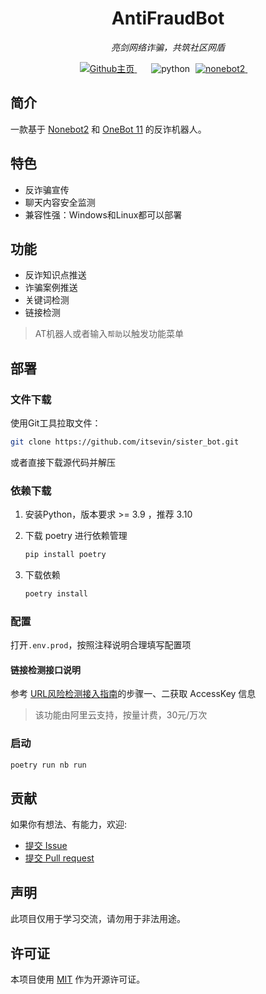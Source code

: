 <div align="center">


# AntiFraudBot

_亮剑网络诈骗，共筑社区网盾_

<p align="center">
    <!-- GitHub主页 -->
    <a style="margin-inline:5px" target="_blank" href="https://github.com/itsevin/sister_bot">
        <img src="https://img.shields.io/badge/GitHub-Home-blue?style=flat&logo=GitHub" title="Github主页">
    </a>&emsp;
    <!-- py版本 -->
    <img src="https://img.shields.io/badge/Python-3.9+-blue" alt="python">
    <!-- nonebot版本 -->
    <a style="margin-inline:5px" target="_blank" href="https://github.com/nonebot/nonebot2">
        <img src="https://img.shields.io/badge/Nonebot2-Latest-blue" title="nonebot2">
    </a>&emsp;
</p>


</div>

## 简介

一款基于 [Nonebot2](https://github.com/nonebot/nonebot2) 和 [OneBot 11](https://onebot.dev/) 的反诈机器人。

## 特色

- 反诈骗宣传
- 聊天内容安全监测
- 兼容性强：Windows和Linux都可以部署

## 功能

- 反诈知识点推送
- 诈骗案例推送
- 关键词检测
- 链接检测

> AT机器人或者输入`帮助`以触发功能菜单

## 部署

### 文件下载

使用Git工具拉取文件：

```bash
git clone https://github.com/itsevin/sister_bot.git
```

或者直接下载源代码并解压

### 依赖下载

1. 安装Python，版本要求 >= 3.9 ，推荐 3.10

2. 下载 poetry 进行依赖管理

   ```bash
   pip install poetry
   ```

3. 下载依赖

   ```bash
   poetry install
   ```

### 配置

打开`.env.prod`，按照注释说明合理填写配置项

#### 链接检测接口说明

参考 [URL风险检测接入指南](https://help.aliyun.com/document_detail/2709155.html)的步骤一、二获取 AccessKey 信息

> 该功能由阿里云支持，按量计费，30元/万次

### 启动

```bash
poetry run nb run
```

## 贡献

如果你有想法、有能力，欢迎:

- [提交 Issue](https://github.com/itsevin/AntiFraudBot/issues)
- [提交 Pull request](https://github.com/itsevin/AntiFraudBot/pulls)

## 声明

此项目仅用于学习交流，请勿用于非法用途。

## 许可证

本项目使用 [MIT](https://github.com/itsevin/AntiFraudBot/blob/main/LICENSE) 作为开源许可证。